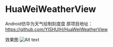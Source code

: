 # HuaWeiWeatherView
Android仿华为天气绘制刻度盘
原项目地址：https://github.com/YISHUIH/HuaWeiWeatherView

效果图
![Alt text](https://github.com/adarcy/HuaWeiWeatherView/blob/master/Screenshots/WechatIMG7.jpegg)
